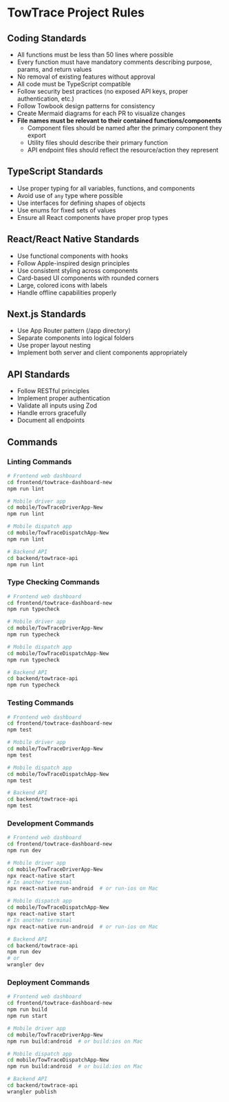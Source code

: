 # TowTrace Project Rules

## Coding Standards

- All functions must be less than 50 lines where possible
- Every function must have mandatory comments describing purpose, params, and return values
- No removal of existing features without approval
- All code must be TypeScript compatible
- Follow security best practices (no exposed API keys, proper authentication, etc.)
- Follow Towbook design patterns for consistency
- Create Mermaid diagrams for each PR to visualize changes
- **File names must be relevant to their contained functions/components**
  - Component files should be named after the primary component they export
  - Utility files should describe their primary function
  - API endpoint files should reflect the resource/action they represent

## TypeScript Standards

- Use proper typing for all variables, functions, and components
- Avoid use of `any` type where possible
- Use interfaces for defining shapes of objects
- Use enums for fixed sets of values
- Ensure all React components have proper prop types

## React/React Native Standards

- Use functional components with hooks
- Follow Apple-inspired design principles
- Use consistent styling across components
- Card-based UI components with rounded corners
- Large, colored icons with labels
- Handle offline capabilities properly

## Next.js Standards

- Use App Router pattern (/app directory)
- Separate components into logical folders
- Use proper layout nesting
- Implement both server and client components appropriately

## API Standards

- Follow RESTful principles
- Implement proper authentication
- Validate all inputs using Zod
- Handle errors gracefully
- Document all endpoints

## Commands

### Linting Commands
```bash
# Frontend web dashboard
cd frontend/towtrace-dashboard-new
npm run lint

# Mobile driver app
cd mobile/TowTraceDriverApp-New
npm run lint

# Mobile dispatch app
cd mobile/TowTraceDispatchApp-New
npm run lint

# Backend API
cd backend/towtrace-api
npm run lint
```

### Type Checking Commands
```bash
# Frontend web dashboard
cd frontend/towtrace-dashboard-new
npm run typecheck

# Mobile driver app
cd mobile/TowTraceDriverApp-New
npm run typecheck

# Mobile dispatch app
cd mobile/TowTraceDispatchApp-New
npm run typecheck

# Backend API
cd backend/towtrace-api
npm run typecheck
```

### Testing Commands
```bash
# Frontend web dashboard
cd frontend/towtrace-dashboard-new
npm test

# Mobile driver app
cd mobile/TowTraceDriverApp-New
npm test

# Mobile dispatch app
cd mobile/TowTraceDispatchApp-New
npm test

# Backend API
cd backend/towtrace-api
npm test
```

### Development Commands
```bash
# Frontend web dashboard
cd frontend/towtrace-dashboard-new
npm run dev

# Mobile driver app
cd mobile/TowTraceDriverApp-New
npx react-native start
# In another terminal
npx react-native run-android  # or run-ios on Mac

# Mobile dispatch app
cd mobile/TowTraceDispatchApp-New
npx react-native start
# In another terminal
npx react-native run-android  # or run-ios on Mac

# Backend API
cd backend/towtrace-api
npm run dev
# or
wrangler dev
```

### Deployment Commands
```bash
# Frontend web dashboard
cd frontend/towtrace-dashboard-new
npm run build
npm run start

# Mobile driver app
cd mobile/TowTraceDriverApp-New
npm run build:android  # or build:ios on Mac

# Mobile dispatch app
cd mobile/TowTraceDispatchApp-New
npm run build:android  # or build:ios on Mac

# Backend API
cd backend/towtrace-api
wrangler publish
```